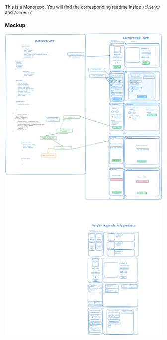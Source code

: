 This is a Monorepo.
You will find the corresponding readme inside `/client/` and `/server/`

### Mockup
![alt text](<Pasted image 20250117041944.png>)


